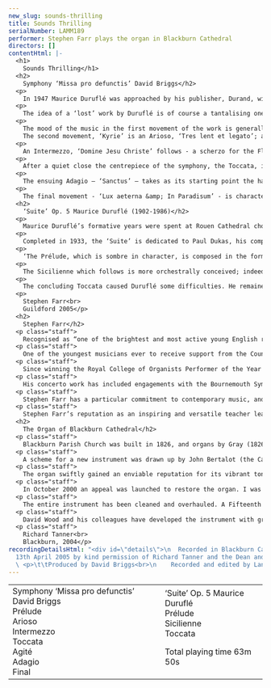 ```yaml
---
new_slug: sounds-thrilling
title: Sounds Thrilling
serialNumber: LAMM189
performer: Stephen Farr plays the organ in Blackburn Cathedral
directors: []
contentHtml: |-
  <h1>
    Sounds Thrilling</h1>
  <h2>
    Symphony ‘Missa pro defunctis’ David Briggs</h2>
  <p>
    In 1947 Maurice Duruflé was approached by his publisher, Durand, with a commission for a choral setting of the Requiem Mass. By chance he was already working on sketches for a suite of organ pieces based on the plainsong ‘Missa pro defunctis’. Work on the suite had not progressed far, and only one or two movements - particularly the ‘Sanctus’ and ‘Libera me’ – were beginning to take shape 1. Material from these sketches was apparently diverted to use in the new commission, and although (or perhaps because) the Requiem turned out to be a masterpiece, Duruflé never – as far as we know – returned to his original concept of a plainsong-based suite for organ. The sketches are presumed lost or destroyed.</p>
  <p>
    The idea of a ‘lost’ work by Duruflé is of course a tantalising one, and in 2003 Stephen Farr commissioned David Briggs to compose as ‘hommage’, rather than pastiche, the organ work that Duruflé had, as it were, abandoned. In seven movements, the new Symphony requires a colourful and resourceful instrument able to supply the full range of romantic French sonorities. It was completed in January 2004 and received its world premiere in the St David’s Festival in June of the same year.</p>
  <p>
    The mood of the music in the first movement of the work is generally sombre. The opening bars of the ‘Prélude’ bear a passing resemblance to the ‘Prélude’ of Vierne’s 4th symphony, with its pedal theme under an octave ostinato; a gradual crescendo engendered by the repetition of motifs derived from the plainsong theme leads to a central climax in Eb minor, ‘Lent et puissant’. The opening bars are heard again, and although a new demisemiquaver figure briefly generates new momentum over a striding pedal figure the movement eventually closes quietly in F major.<br>
    The second movement, ‘Kyrie’ is an Arioso, ‘Tres lent et legato’; against slow chromatic progressions, the Clarinette introduces the plainsong ‘en taille’. Energy accumulates steadily through the movement, until a rising choral passage is suddenly interrupted. In the closing moments the Pedal Fonds and Flûte 8 play the plainsong against evocative harmonies on the Célestes.</p>
  <p>
    An Intermezzo, ‘Domine Jesu Christe’ follows - a scherzo for the Flûtes, against whose rapid passagework the Basson and Chalumeau state fragments of plainsong.</p>
  <p>
    After a quiet close the centrepiece of the symphony, the Toccata, introduces a new note of aggression, its rapid pedal scales and chordal outbursts leading without a break to the ‘Dies irae’ Agité. Marked ‘Lourdement et tres aggressif’, this movement is a close relative of the ‘Crucifixion’ movement from Dupré’s ‘Symphonie Passion’, its constant offbeat figures on the tutti generating a central climax which eventually subsides to a restless conclusion, reminiscent of the opening bars of the Symphony.</p>
  <p>
    The ensuing Adagio – ‘Sanctus’ – takes as its starting point the harmonic structure of Duruflé’s own setting in the ‘Requiem’, moving into unexpected harmonic territory before the solo Hautbois introduces the closing pages of the movement. The music gradually dissipates as a single flute line descends from top to bottom of the keyboard.</p>
  <p>
    The final movement - ‘Lux aeterna &amp; In Paradisum’ - is characterised by swinging carillon figures; chamades state the plainsong ‘en taille’ in the pedal against the Grand Plein Jeu in the classical manner. The music reaches a tremendous climax before a gradual diminuendo leads to the closing moments of the piece. Bourdon and Nazard play phrases from the plainsong against an expressive harmonic background before the Symphony concludes quietly in C major.</p>
  <h2>
    ‘Suite’ Op. 5 Maurice Duruflé (1902-1986)</h2>
  <p>
    Maurice Duruflé’s formative years were spent at Rouen Cathedral choir school; at the age of 17 he moved to Paris to study organ with Tournemire at Ste. Clotilde and Vierne at Notre Dame. He subsequently entered the Paris Conservatoire at the age of 18 as an organ pupil of Gigout. Duruflé proved a distinguished student, winning ‘premiers prix’ for organ, harmony, fugue and accompaniment, and, in 1928, composition. His successful international career – he made regular trips to the USA and Europe, in particular, throughout the 1960s and 1970s in partnership with his wife, Marie-Madeleine - was combined with his post as titulaire of St Etienne-du-Mont in Paris. His performing days were abruptly terminated by a car accident in 1975 from which he never fully recovered. He died after some months of illness in 1986, having apparently composed very little in the preceding years. Despite the numerous honours accorded him, he remained the most self-critical and unconfident of composers, frequently revising and improving his works; only a dozen or so opus numbers were released for publication.</p>
  <p>
    Completed in 1933, the ‘Suite’ is dedicated to Paul Dukas, his composition professor at the Paris Conservatoire. The work opens in ominous mood in Eb minor; in Duruflé’s own words:</p>
  <p>
    ‘The Prélude, which is sombre in character, is composed in the form of a diptych. A single theme, presented in three successive expositions, gradually accumulates the power of the organ. The second part [which quotes the ‘Pie Jesu’ of his own Requiem] consists of a long recitative, developing the first notes of the theme.‘</p>
  <p>
    The Sicilienne which follows is more orchestrally conceived; indeed, an orchestration of it by the composer for small ensemble has recently been discovered among his papers. Duruflé described it as being of ‘classic construction’, and the opening theme (played on the Hautbois) alternates with related episodes of typical harmonic and colouristic refinement.</p>
  <p>
    The concluding Toccata caused Duruflé some difficulties. He remained unhappy with it, authorising a substantial cut and adding a different ending after it was first published; by the time he came to record his works he refused to countenance its inclusion. In Pierre Cochereau’s copy of the work he wrote ‘My dear Pierre, never play this bad piece’ 2. Ironically perhaps, in view of Duruflé’s feelings, it has become established as one of the classics of the French Toccata genre, albeit one that makes the most testing musical and technical demands on the performer. The striding pedal tune of the opening section gives way to a more lyrical second theme; both are later combined before the piece concludes brilliantly in B major.</p>
  <p>
    Stephen Farr<br>
    Guildford 2005</p>
  <h2>
    Stephen Farr</h2>
  <p class="staff">
    Recognised as “one of the brightest and most active young English recitalists” who “plays with immaculate finish and buoyancy” (Classic CD), Stephen Farr is widely regarded as one of the finest organists of his generation, with a virtuoso technique and an impressive stylistic grasp of a wide-ranging repertoire.</p>
  <p class="staff">
    One of the youngest musicians ever to receive support from the Countess of Munster Musical Trust, Stephen Farr studied with Robert Munns and David Sanger in London and Cambridge. A subsequent grant from the Worshipful Company of Musicians (W.T. Best Scholarship) enabled him to receive tuition from Piet Kee in Haarlem and Hans Fagius in Copenhagen. In 1984 he became Organ Scholar of Clare College Cambridge, where he obtained a double first in Music and a Masters degree in Musicology. Sub-organist posts at Christ Church Oxford and Winchester Cathedral preceded his appointment in 1999 as Organist of Guildford Cathedral, a position which he now combines with a busy freelance career.</p>
  <p class="staff">
    Since winning the Royal College of Organists Performer of the Year in 1988 and further prizes at the international competitions in Odense, St Alban’s and Paisley, Stephen Farr has enjoyed recognition at international level, with performing tours to North and South America, Australia – including a concerto performance in Sydney Opera House – and throughout Europe. He maintains a regular broadcast presence, and as a recitalist has featured in the main series of the major venues in the UK – among them St Paul’s Cathedral, Westminster Abbey, Westminster Cathedral, King’s College Cambridge, St John’s Smith Square, Symphony Hall Birmingham, the Bridgewater Hall and the Fairfield Halls.</p>
  <p class="staff">
    His concerto work has included engagements with the Bournemouth Symphony Orchestra, Ulster Orchestra and the London Mozart Players; he recently made his debut in the Amsterdam Concertgebouw with the Slovenian Radio Symphony Orchestra. He has also worked with other leading ensembles including Florilegium, the Bach Choir, BBC Singers, English Concert, London Baroque Soloists, Royal Philharmonic Orchestra, Wallace Collection, Endymion Ensemble and Orchestra of the Age of Enlightenment.</p>
  <p class="staff">
    Stephen Farr has a particular commitment to contemporary music, and has been involved in premieres of works by composers as diverse as Patrick Gowers, Francis Pott, Judith Bingham, and Howard Goodall. He also collaborated with Thomas Adès in a recording for EMI of the composer’s Under Hamelin Hill, part of an extensive and wide-ranging discography. For the 2004-5 season he commissioned a new organ symphony from David Briggs, inspired by Maurice Duruflé’s setting of the Requiem mass. He gave the world premiere of the work in the 2004 St David’s Festival and the London premiere in the St Paul’s Cathedral Celebrity Series. In February 2006 he will perform the Symphony in the cathedral of Notre-Dame in Paris.</p>
  <p class="staff">
    Stephen Farr’s reputation as an inspiring and versatile teacher leads to frequent invitations to tutor on residential courses for young organists, most recently for the Royal College of Organists and the Oundle International Organ Week, and he is currently Organ Tutor at Tonbridge School. He is a Council member, examiner and member of the Executive of the Royal College of Organists, and was recently elected a Fellow of the Royal Society of Arts.</p>
  <h2>
    The Organ of Blackburn Cathedral</h2>
  <p class="staff">
    Blackburn Parish Church was built in 1826, and organs by Gray (1826 and 1831) and Cavaillé-Coll (1875) were placed on the west wall of the church. The building was re-consecrated as a Cathedral in 1926, when the Diocese of Blackburn was established, and ambitious plans to extend the building were drawn up. When the large transepts were completed in 1953, Henry Willis III was commissioned to move the organ to a bridge at the East end of the Nave. In 1964 the organ was taken down so that a temporary wall could be built, dividing the nave from the transepts to enable work to begin on restoring the nave, whilst the remainder of the cathedral could be used for worship. J.W. Walker and Sons removed the organ and lent the cathedral a four-rank, totally enclosed, extension organ, which served well for five years.</p>
  <p class="staff">
    A scheme for a new instrument was drawn up by John Bertalot (the Cathedral Organist), in consultation with Francis Jackson and Bert Collop (managing director of Walker’s). William Thompson, a generous benefactor from Burnley who had already given large sums of money for the restoration of the Nave and the building of the Lantern Tower and Spire, was asked by John Bertalot to give £30,000 to pay for the new organ. On 20th March, 1968, an envelope arrived from him with a cheque for 30,000 guineas (£31, 500) made out to John Bertalot. The new organ was dedicated on 20th December 1969. It was voiced by Walter Goodey and Dennis Thurlow. John Hayward, the artist, consulted with Walker’s to produce the stunning highly coloured organ “cases”, including swell boxes which are in full view, and a doubly mitred Serpent, coloured green and gold.</p>
  <p class="staff">
    The organ swiftly gained an enviable reputation for its vibrant tonal quality, most notably the fiery reed stops. However, from as early as 1983, serious problems became apparent, particularly in relation to the wind system and action. At the same time, the Lantern Tower also required major work, thus delaying work to the organ. In 1994, shortly after Gordon Stewart’s appointment as Director of Music, David Wood took over the care of the organ. Some short term problems were attended to and the console was modernised.</p>
  <p class="staff">
    In October 2000 an appeal was launched to restore the organ. I was keen that all of the 1969 tonal features should be retained, but that the opportunity should be taken to provide various extra colours to enhance and better equip an instrument that is expected not only to accompany liturgy on a daily basis, but also to present the complete range of solo repertoire in a stylistic manner. For example, I felt that an Oboe on the Swell and a Fifteenth on the Great were essential additions. Also that a reed at 8’ pitch on the Positive and a Vox Humana would be useful and that the organ really needed additional 8’ foundation pitch, more gravitas on the Pedal and extra 16’ manual tone. In order to address these desired tonal additions and to bring the organ into proper working order, I devised a scheme to restore and enlarge the organ, in consultation with David Briggs, John Bertalot, Canon Andrew Hindley, Greg Morris and David Wood. The organ was restored and enlarged between July 2001 and June 2002, during which time a Rodgers digital instrument was used.</p>
  <p class="staff">
    The entire instrument has been cleaned and overhauled. A Fifteenth on the Great and a Cliquot-style Cromorne on the Positive have been added. The new Solo department has been positioned above the Great, with new stops: Flûte Harmonique 8’, Viola 8’, Viola Céleste 8’, Flûte Octaviante 4’ and Voix Humaine. The old Swell Cromorne has been moved to the Solo, and renamed “Clarinette”; in its place on the Swell is a new Hautbois. Two new ranks of pipes have been made available on the Pedal: a 6 2/5 Grosse Tierce and 10 2/3 Grosse Quint. Two new digital ranks, by Walker Technical Company USA, have also been made available on the Pedal: 32’ Sub Principal and 16’ Flûte Ouverte. A wealth of octave and sub-octave couplers have been provided. A new 4 manual console has been built by Wood of Huddersfield, in the style of the original 3 manual console. A new Cymbelstern and star have been added and safety features for maintaining the instrument have been incorporated.</p>
  <p class="staff">
    David Wood and his colleagues have developed the instrument with great skill; they have breathed new life into all the wonderful original colours which had been sounding tired for some years and have blended new ranks into the organ in such a sensitive way. The result is an incredibly versatile and reliable instrument with a tremendous range of dynamic and tonal colour, coupled with a sense of sheer power, but also great subtlety and tremendous beauty. There are few organs in the world that can demonstrate the entire solo repertoire with such a convincing sense of style. It is also a fantastic organ for the liturgy, capable of accompanying choir and congregation in a sensitive manner. The full range of the organ’s capabilities was shown off to great effect at the opening recital by David Briggs on 6th July 2002. This recording provides further evidence!</p>
  <p class="staff">
    Richard Tanner<br>
    Blackburn, 2004</p>
recordingDetailsHtml: "<div id=\"details\">\n  Recorded in Blackburn Cathedral on
  13th April 2005 by kind permission of Richard Tanner and the Dean and Chapter\n
  \ <p>\t\tProduced by David Briggs<br>\n    Recorded and edited by Lance Andrews</p>\n</div>"
---
```


<table class="tracktable">
  <tbody>
    <tr>
      <td class="column1">
        <span class="trackname">Symphony ‘Missa pro defunctis’ </span> <span class="composer">David Briggs</span><br>
        <span class="trackname"> Prélude<br>
          Arioso<br>
          Intermezzo</span><br>
        <span class="trackname"> Toccata<br>
          Agité<br>
          Adagio<br>
          Final</span>
      </td>
      <td class="column2">
        <span class="trackname">‘Suite’ Op. 5 </span> <span class="composer">Maurice Duruflé</span><br>
        <span class="trackname"> Prélude<br>
          Sicilienne<br>
          Toccata</span>
        <p>					<span id="playingtime">Total playing time 63m 50s</span></p>
      </td>
    </tr>
  </tbody>
</table>
